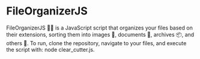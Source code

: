 # FileOrganizerJS
FileOrganizerJS 📂✨ is a JavaScript script that organizes your files based on their extensions, sorting them into images 📸, documents 📄, archives 📦, and others 🔀. To run, clone the repository, navigate to your files, and execute the script with: node clear_cutter.js.
